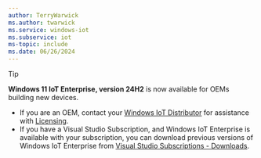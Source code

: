 ```yaml
---
author: TerryWarwick
ms.author: twarwick
ms.service: windows-iot
ms.subservice: iot
ms-topic: include
ms.date: 06/26/2024
---
```


> [!TIP]
> **Windows 11 IoT Enterprise, version 24H2** is now available for OEMs building new devices.
>
> - If you are an OEM, contact your [Windows IoT Distributor](/windows-iot/iot-enterprise/windows-iot-distributors.md) for assistance with [Licensing](../iot-enterprise/Commercialization/Licensing.md).
> - If you have a Visual Studio Subscription, and Windows IoT Enterprise is available with your subscription, you can download previous versions of Windows IoT Enterprise from [Visual Studio Subscriptions - Downloads](https://my.visualstudio.com/Downloads?q=IoT%20Enterprise&pgroup=).
